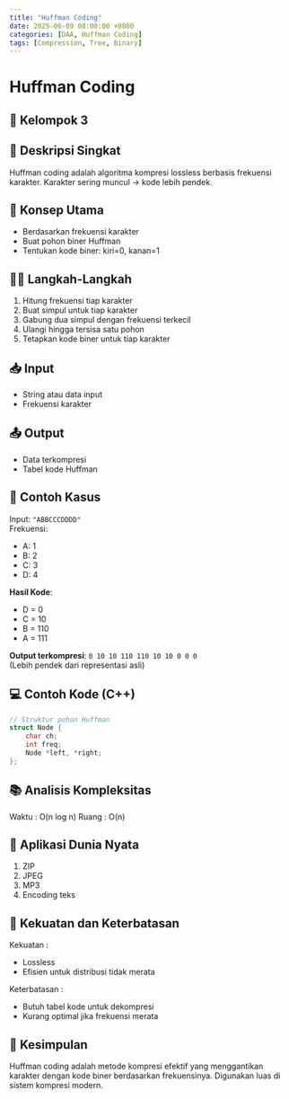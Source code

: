 ```yaml
---
title: "Huffman Coding"
date: 2025-06-09 08:00:00 +0800
categories: [DAA, Huffman Coding]
tags: [Compression, Tree, Binary]
---
```


# Huffman Coding
## 🎯 Kelompok 3  

## 📌 Deskripsi Singkat  
Huffman coding adalah algoritma kompresi lossless berbasis frekuensi karakter. Karakter sering muncul → kode lebih pendek.

## 🧠 Konsep Utama  
- Berdasarkan frekuensi karakter  
- Buat pohon biner Huffman  
- Tentukan kode biner: kiri=0, kanan=1

## 🧑‍💻 Langkah-Langkah  
1. Hitung frekuensi tiap karakter  
2. Buat simpul untuk tiap karakter  
3. Gabung dua simpul dengan frekuensi terkecil  
4. Ulangi hingga tersisa satu pohon  
5. Tetapkan kode biner untuk tiap karakter

## 📥 Input  
- String atau data input  
- Frekuensi karakter

## 📤 Output  
- Data terkompresi  
- Tabel kode Huffman

## 🧮 Contoh Kasus  
Input: `"ABBCCCDDDD"`  
Frekuensi:  
- A: 1  
- B: 2  
- C: 3  
- D: 4  

**Hasil Kode**:  
- D = 0  
- C = 10  
- B = 110  
- A = 111  

**Output terkompresi**: `0 10 10 110 110 10 10 0 0 0`  
(Lebih pendek dari representasi asli)

## 💻 Contoh Kode (C++)  

```cpp
// Struktur pohon Huffman
struct Node {
    char ch;
    int freq;
    Node *left, *right;
};
```

## 📚 Analisis Kompleksitas
Waktu : O(n log n)
Ruang : O(n)

## 🌟 Aplikasi Dunia Nyata
1. ZIP
2. JPEG
3. MP3
4. Encoding teks

## 💪 Kekuatan dan Keterbatasan
Kekuatan :
- Lossless
- Efisien untuk distribusi tidak merata

Keterbatasan :
- Butuh tabel kode untuk dekompresi
- Kurang optimal jika frekuensi merata

## 🏁 Kesimpulan
Huffman coding adalah metode kompresi efektif yang menggantikan karakter dengan kode biner berdasarkan frekuensinya. Digunakan luas di sistem kompresi modern.